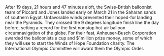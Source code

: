 After 19 days, 21 hours and 47 minutes aloft, the Swiss-British balloonist team of Piccard and Jones landed early on March 21 in the Saharan sands of southern Egypt.
Unfavorable winds prevented their hoped-for landing near the Pyramids.
They crossed the 9 degrees longitude finish line the day before, setting a record for the first nonstop hot-air balloon circumnavigation of the globe.
For their feat, Anheuser-Busch Corporation awarded the balloonists a cup and $1million prize money, some of which they will use to start the Winds of Hope Foundation charity.
The International Olympic Committee will award them the Olympic Order.
